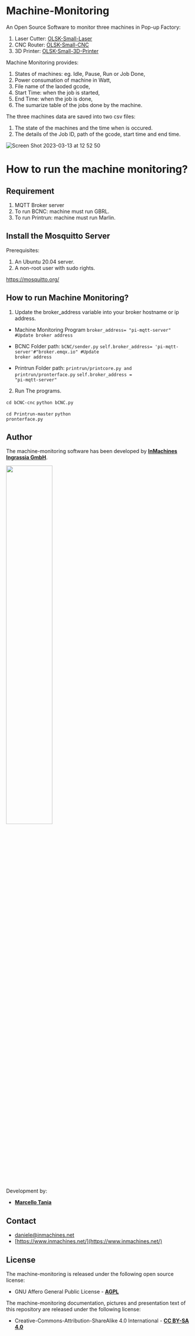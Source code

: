 # Machine-Monitoring
An Open Source Software to monitor three machines in Pop-up Factory: 
1. Laser Cutter: [OLSK-Small-Laser](https://github.com/Open-Lab-Starter-Kit/OLSK-Small-Laser)
3. CNC Router: [OLSK-Small-CNC](https://github.com/Open-Lab-Starter-Kit/OLSK-Small-CNC)
4. 3D Printer: [OLSK-Small-3D-Printer](https://github.com/Open-Lab-Starter-Kit/OLSK-Small-3D-Printer)

Machine Monitoring provides: 
1. States of machines: eg. Idle, Pause, Run or Job Done,
2. Power consumation of machine in Watt,
3. File name of the laoded gcode,
4. Start Time: when the job is started,
5. End Time: when the job is done,
6. The sumarize table of the jobs done by the machine.

The three machines data are saved into two csv files:
1. The state of the machines and the time when is occured.
2. The details of the Job ID, path of the gcode, start time and end time.

![Screen Shot 2023-03-13 at 12 52 50](https://user-images.githubusercontent.com/27281789/224694394-71e27d97-3190-4532-841b-41424c293412.png)

# How to run the machine monitoring?

## Requirement
1. MQTT Broker server
2. To run BCNC: machine must run GBRL.
3. To run Printrun: machine must run Marlin.

## Install the Mosquitto Server
Prerequisites:
1. An Ubuntu 20.04 server.
2. A non-root user with sudo rights.

https://mosquitto.org/

## How to run Machine Monitoring?
1. Update the broker_address variable into your broker hostname or ip address.

- Machine Monitoring Program
<code>broker_address= "pi-mqtt-server" #Update broker address</code>

- BCNC
Folder path: <code>bCNC/sender.py</code>
<code>self.broker_address= 'pi-mqtt-server'#"broker.emqx.io" #Update broker address</code>

- Printrun
Folder path: <code>printrun/printcore.py and printrun/pronterface.py</code>
<code>self.broker_address = "pi-mqtt-server"</code>

2. Run The programs.

  <code>cd bCNC-cnc</code>
  <code>python bCNC.py</code>
  
  <code>cd Printrun-master</code>
  <code>python pronterface.py</code>
  
  Author
--

The machine-monitoring software has been developed by **[InMachines Ingrassia GmbH](https://www.inmachines.net/)**.

<img src="https://irp.cdn-website.com/2b5ccdcd/dms3rep/multi/InMachines_Logo_positive_white.png" width="50%">

<br>

Development by:
- **[Marcello Tania](https://marcellotania.com/)**

Contact
--

- daniele@inmachines.net
- [https://www.inmachines.net/](https://www.inmachines.net/)


License
--

The machine-monitoring is released under the following open source license:

- GNU Affero General Public License - **[AGPL](https://www.gnu.org/licenses/agpl-3.0.en.html)**

The machine-monitoring documentation, pictures and presentation text of this repository are released under the following license:

- Creative-Commons-Attribution-ShareAlike 4.0 International - **[CC BY-SA 4.0](LICENSE_CC_BY_SA_4.0.txt)**



